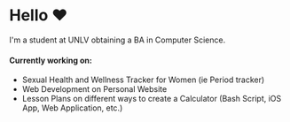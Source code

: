 # Hello ♥
I'm a student at UNLV obtaining a BA in Computer Science.

#### Currently working on:
  - Sexual Health and Wellness Tracker for Women (ie Period tracker)
  - Web Development on Personal Website
  - Lesson Plans on different ways to create a Calculator (Bash Script, iOS App, Web Application, etc.)
